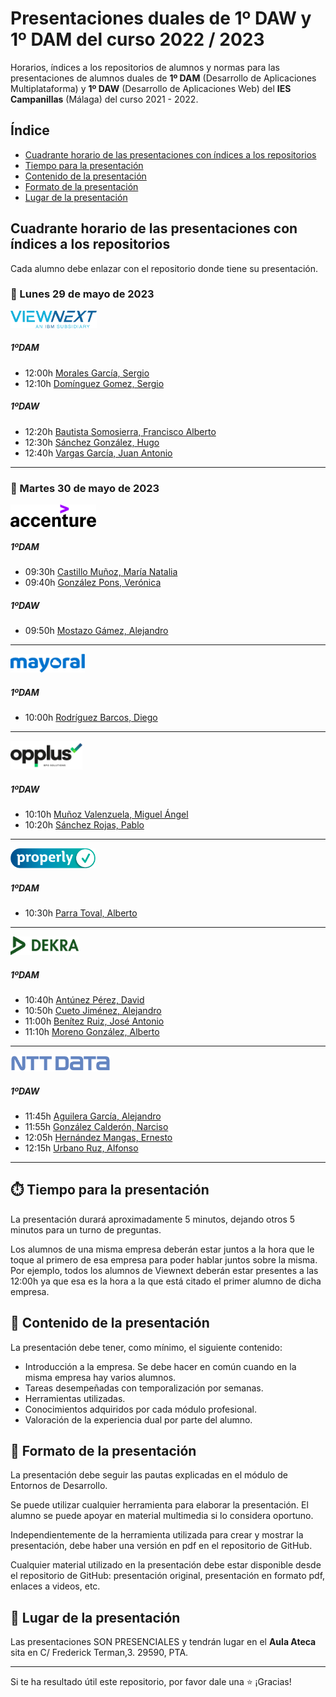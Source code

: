 # Presentaciones duales de 1º DAW y 1º DAM del curso 2022 / 2023

Horarios, índices a los repositorios de alumnos y normas para las presentaciones de alumnos duales de **1º DAM** (Desarrollo de Aplicaciones Multiplataforma) y **1º DAW** (Desarrollo de Aplicaciones Web) del **IES Campanillas** (Málaga) del curso 2021 - 2022.

## Índice

* [Cuadrante horario de las presentaciones con índices a los repositorios](#cuadrante-horario-de-las-presentaciones-con-índices-a-los-repositorios)
* [Tiempo para la presentación](#tiempo-para-la-presentación)
* [Contenido de la presentación](#contenido-de-la-presentación)
* [Formato de la presentación](#formato-de-la-presentación)
* [Lugar de la presentación](#lugar-de-la-presentación)

## Cuadrante horario de las presentaciones con índices a los repositorios

Cada alumno debe enlazar con el repositorio donde tiene su presentación.

### :calendar: Lunes 29 de mayo de 2023

<img height="28px" src="viewnext.png">

##### 1ºDAM

* 12:00h [Morales García, Sergio](https://github.com/sergiomoralesgarcia/DesarrolloFacturas)
* 12:10h [Domínguez Gomez, Sergio](https://github.com/SergioDominguez15/Presentacion-Dual.git)

##### 1ºDAW

* 12:20h [Bautista Somosierra, Francisco Alberto](https://github.com/FranciscoBautistaSomo/dualViewNextFranciscoBautista)
* 12:30h [Sánchez González, Hugo](https://github.com/hugosanchezg/presentacionDual)
* 12:40h [Vargas García, Juan Antonio](https://github.com/juanantoniovargas/presentacionDual)

<hr>

### :calendar: Martes 30 de mayo de 2023

<img height="36px" src="accenture.svg">

##### 1ºDAM

* 09:30h [Castillo Muñoz, María Natalia](https://github.com/mnataliacm/FpDual2022_1DAM)
* 09:40h [González Pons, Verónica](https://github.com/Veronicagnzpns/PresentacionFpDual2022)

##### 1ºDAW

* 09:50h [Mostazo Gámez, Alejandro]()

<hr>

<img height="30px" src="mayoral.svg">

##### 1ºDAM

* 10:00h [Rodríguez Barcos, Diego](https://github.com/diegorodrii/Presentacion_DUAL_1-DAM_Mayoral)

<hr>

<img height="46px" src="opplus.png">

##### 1ºDAW

* 10:10h [Muñoz Valenzuela, Miguel Ángel](https://github.com/miguelmunval/presentacion)
* 10:20h [Sánchez Rojas, Pablo](https://github.com/PabloSanRoj/daw-presentacion-opplus-dual)

<hr>

<img height="32px" src="properly.png">

##### 1ºDAM

* 10:30h [Parra Toval, Alberto](https://github.com/AlbertoParraToval/Presentacion_Properly_DAM_21_22)

<hr>

<img height="30px" src="dekra.svg">

##### 1ºDAM

* 10:40h [Antúnez Pérez, David](https://github.com/DavidAntunezPerez/presentation-dual-2022-dd)
* 10:50h [Cueto Jiménez, Alejandro](https://github.com/AleCueto/presentation-dual-2022-dd)
* 11:00h [Benítez Ruiz, José Antonio](https://github.com/JoseAntonioBenitez/presentacion-dual)
* 11:10h [Moreno González, Alberto](https://github.com/albertomorenogonzalez/presentacion-dual)

<hr>

<img height="26px" src="nttdata.png">

##### 1ºDAW

* 11:45h [Aguilera García, Alejandro](https://github.com/alejandroAguileraGarcia/presentacion_dual)
* 11:55h [González Calderón, Narciso](https://github.com/narsodev/daw-presentacion-dual)
* 12:05h [Hernández Mangas, Ernesto](https://github.com/ehm4/Presentaci-n-dual)
* 12:15h [Urbano Ruz, Alfonso](https://github.com/aUrbano24/presentacion-dual)

<hr>

## :stopwatch: Tiempo para la presentación

La presentación durará aproximadamente 5 minutos, dejando otros 5 minutos para un turno de preguntas.

Los alumnos de una misma empresa deberán estar juntos a la hora que le toque al primero de esa empresa para poder hablar juntos sobre la misma. Por ejemplo, todos los alumnos de Viewnext deberán estar presentes a las 12:00h ya que esa es la hora a la que está citado el primer alumno de dicha empresa.

## :open_file_folder: Contenido de la presentación

La presentación debe tener, como mínimo, el siguiente contenido:

* Introducción a la empresa. Se debe hacer en común cuando en la misma empresa hay varios alumnos.
* Tareas desempeñadas con temporalización por semanas.
* Herramientas utilizadas.
* Conocimientos adquiridos por cada módulo profesional.
* Valoración de la experiencia dual por parte del alumno.

## :bookmark_tabs: Formato de la presentación
La presentación debe seguir las pautas explicadas en el módulo de Entornos de Desarrollo.

Se puede utilizar cualquier herramienta para elaborar la presentación. El alumno se puede apoyar en material multimedia si lo considera oportuno.

Independientemente de la herramienta utilizada para crear y mostrar la presentación, debe haber una versión en pdf en el repositorio de GitHub.

Cualquier material utilizado en la presentación debe estar disponible desde el repositorio de GitHub: presentación original, presentación en formato pdf, enlaces a videos, etc.

## :school: Lugar de la presentación

Las presentaciones SON PRESENCIALES y tendrán lugar en el **Aula Ateca** sita en C/ Frederick Terman,3. 29590, PTA.

<hr>

Si te ha resultado útil este repositorio, por favor dale una :star: ¡Gracias!


